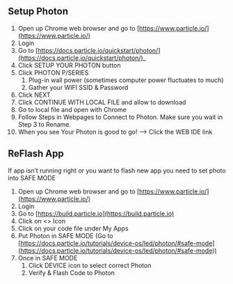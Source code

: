 ## Setup Photon 

1. Open up Chrome web browser and go to [https://www.particle.io/](https://www.particle.io/)
2. Login 
3. Go to [https://docs.particle.io/quickstart/photon/](https://docs.particle.io/quickstart/photon/)_
4. Click SETUP YOUR PHOTON button
5. Click PHOTON P/SERIES
    1. Plug-in wall power (sometimes computer power fluctuates to much)
    2. Gather your WIFI SSID & Password
6. Click NEXT
7. Click CONTINUE WITH LOCAL FILE and allow to download
8. Go to local file and open with Chrome
9. Follow Steps in Webpages to Connect to Photon. Make sure you wait in Step 3 to Rename. 
10. When you see Your Photon is good to go! —> Click the WEB IDE  link


## ReFlash App

If app isn’t running right or you want to flash new app you need to set photo into SAFE MODE

1. Open up Chrome web browser and go to [https://www.particle.io/](https://www.particle.io/)
2. Login
3. Go to [https://build.particle.io](https://build.particle.io)
4. Click on <> Icon
5. Click on your code file under My Apps
6. Put Photon in SAFE MODE (Go to [https://docs.particle.io/tutorials/device-os/led/photon/#safe-mode](https://docs.particle.io/tutorials/device-os/led/photon/#safe-mode))
7. Once in SAFE MODE
    1. Click DEVICE icon to select correct Photon
    2. Verify & Flash Code to Photon
